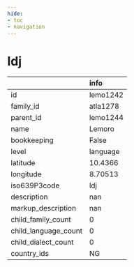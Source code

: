 ```yaml
---
hide:
- toc
- navigation
---
```

# ldj
|                      | info     |
|:---------------------|:---------|
| id                   | lemo1242 |
| family_id            | atla1278 |
| parent_id            | lemo1244 |
| name                 | Lemoro   |
| bookkeeping          | False    |
| level                | language |
| latitude             | 10.4366  |
| longitude            | 8.70513  |
| iso639P3code         | ldj      |
| description          | nan      |
| markup_description   | nan      |
| child_family_count   | 0        |
| child_language_count | 0        |
| child_dialect_count  | 0        |
| country_ids          | NG       |